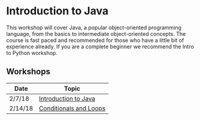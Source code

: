 # Introduction to Java

This workshop will cover Java, a popular object-oriented programming language,
from the basics to intermediate object-oriented concepts. The course is fast
paced and recommended for those who have a little bit of experience already. If
you are a complete beginner we recommend the Intro to Python workshop.

## Workshops

|Date   |Topic                      |
|-------|---------------------------|
|2/7/18 |[Introduction to Java][1]  |
|2/14/18|[Conditionals and Loops][2]|

[1]: Workshop1
[2]: Workshop2
